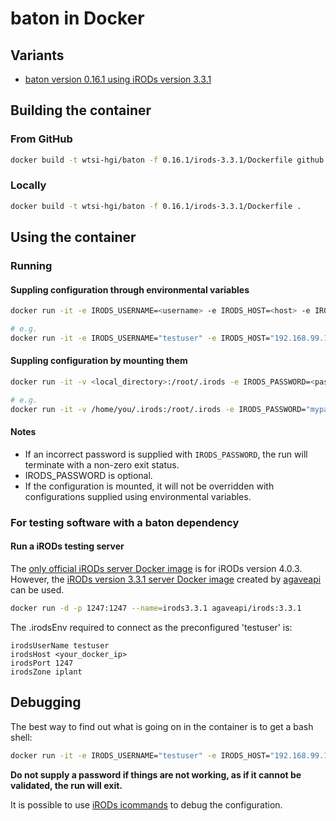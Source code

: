 # baton in Docker
## Variants
- [baton version 0.16.1 using iRODs version 3.3.1](https://github.com/wtsi-hgi/docker-baton/tree/organising/0.16.1/irods-3.3.1)


## Building the container
### From GitHub
```bash
docker build -t wtsi-hgi/baton -f 0.16.1/irods-3.3.1/Dockerfile github.com/wtsi-hgi/docker-baton.git
```

### Locally
```bash
docker build -t wtsi-hgi/baton -f 0.16.1/irods-3.3.1/Dockerfile .
```


## Using the container
### Running
#### Suppling configuration through environmental variables
```bash
docker run -it -e IRODS_USERNAME=<username> -e IRODS_HOST=<host> -e IRODS_PORT=<port> -e IRODS_ZONE=<zone> -e IRODS_PASSWORD=<password> wtsi-hgi/baton <baton_command>

# e.g.
docker run -it -e IRODS_USERNAME="testuser" -e IRODS_HOST="192.168.99.100" -e IRODS_PORT=1247 -e IRODS_ZONE="myzone" -e IRODS_PASSWORD="mypassword" wtsi-hgi/baton baton-get
```

#### Suppling configuration by mounting them
```bash
docker run -it -v <local_directory>:/root/.irods -e IRODS_PASSWORD=<password> wtsi-hgi/baton <baton_command>

# e.g.
docker run -it -v /home/you/.irods:/root/.irods -e IRODS_PASSWORD="mypassword" wtsi-hgi/baton baton-get
```

#### Notes
- If an incorrect password is supplied with `IRODS_PASSWORD`, the run will terminate with a non-zero exit status.
- IRODS_PASSWORD is optional.
- If the configuration is mounted, it will not be overridden with configurations supplied using environmental variables.

### For testing software with a baton dependency
#### Run a iRODs testing server
The [only official iRODs server Docker image](https://hub.docker.com/r/irods/icat/) is for iRODs version 4.0.3. However, the [iRODs version 3.3.1 server Docker image](https://hub.docker.com/r/agaveapi/irods/) created by [agaveapi](https://hub.docker.com/u/agaveapi/) can be used.
```bash
docker run -d -p 1247:1247 --name=irods3.3.1 agaveapi/irods:3.3.1
```
The .irodsEnv required to connect as the preconfigured 'testuser' is:
```
irodsUserName testuser
irodsHost <your_docker_ip>
irodsPort 1247
irodsZone iplant
```

## Debugging
The best way to find out what is going on in the container is to get a bash shell:
```bash
docker run -it -e IRODS_USERNAME="testuser" -e IRODS_HOST="192.168.99.100" -e IRODS_PORT=1247 -e IRODS_ZONE="iplant" wtsi-hgi/baton bash
```
**Do not supply a password if things are not working, as if it cannot be validated, the run will exit.**

It is possible to use [iRODs icommands](https://docs.irods.org/master/icommands/user/) to debug the configuration.
